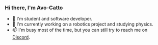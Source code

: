### Hi there, I'm Avo-Catto
- 🥑 I'm student and software developer.
- 📖 I'm currently working on a robotics project and studying physics.
- 📫 I'm busy most of the time, but you can still try to reach me on [Discord](discordapp.com/users/Avo-Catto#6922).
